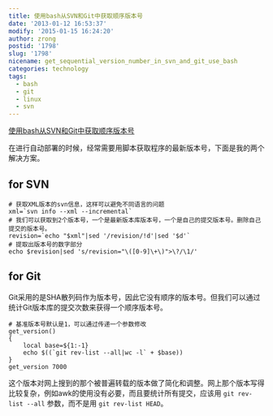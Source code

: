```yaml
---
title: 使用bash从SVN和Git中获取顺序版本号
date: '2013-01-12 16:53:37'
modify: '2015-01-15 16:24:20'
author: zrong
postid: '1798'
slug: '1798'
nicename: get_sequential_version_number_in_svn_and_git_use_bash
categories: technology
tags:
  - bash
  - git
  - linux
  - svn
---
```


[使用bash从SVN和Git中获取顺序版本号](https://blog.zengrong.net/post/1798.html)

在进行自动部署的时候，经常需要用脚本获取程序的最新版本号，下面是我的两个解决方案。

## for SVN

``` shell
# 获取XML版本的svn信息，这样可以避免不同语言的问题
xml=`svn info --xml --incremental`
# 我们可以获取到2个版本号，一个是最新版本库版本号，一个是自己的提交版本号。删除自己提交的版本号。
revision=`echo "$xml"|sed '/revision/!d'|sed '$d'`
# 提取出版本号的数字部分
echo $revision|sed 's/revision="\([0-9]\+\)">\?/\1/'
```

## for Git

Git采用的是SHA散列码作为版本号，因此它没有顺序的版本号。但我们可以通过统计Git版本库的提交次数来获得一个顺序版本号。

``` shell
# 基准版本号默认是1，可以通过传递一个参数修改
get_version()
{
	local base=${1:-1}
	echo $((`git rev-list --all|wc -l` + $base))
}
get_version 7000
```

这个版本对网上搜到的那个被普遍转载的版本做了简化和调整。网上那个版本写得比较复杂，例如awk的使用没有必要，而且要统计所有提交，应该用 `git rev-list --all` 参数，而不是用 `git rev-list HEAD`。
